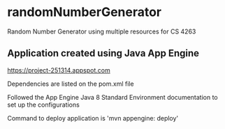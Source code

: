 # randomNumberGenerator
Random Number Generator using multiple resources for CS 4263

## Application created using Java App Engine

https://project-251314.appspot.com

Dependencies are listed on the pom.xml file

Followed the App Engine Java 8 Standard Environment documentation to set up the configurations

Command to deploy application is 'mvn appengine: deploy'
